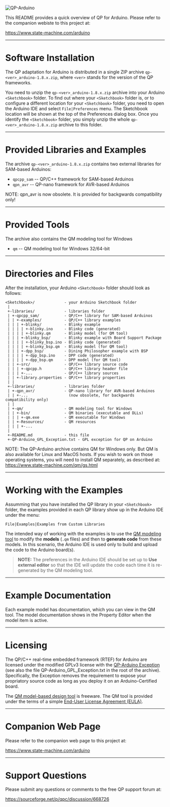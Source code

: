 ![QP-Arduino](https://www.state-machine.com/img/logo_qp-arduino.png)

This README provides a quick overview of QP for Arduino.
Please refer to the companion webiste to this project at:

https://www.state-machine.com/arduino

----
# Software Installation

The QP adaptation for Arduino is distributed in a single ZIP
archive `qp-<ver>_arduino-1.8.x.zip`, where `<ver>` stands for
the version of the QP frameworks.

You need to unzip the `qp-<ver>_arduino-1.8.x.zip` archive into your
Arduino `<Sketchbook>` folder. To find out where your `<Sketchbook>` folder
is, or to configure a different location for your `<Sketchbook>` folder,
you need to open the Arduino IDE and select `File|Preferences` menu.
The Sketchbook location will be shown at the top of the Preferences
dialog box. Once you identify the `<Sketchbook>` folder, you simply unzip
the whole `qp-<ver>_arduino-1.8.x.zip` archive to this folder.

----
# Provided Libraries and Examples

The archive `qp-<ver>_arduino-1.8.x.zip` contains two external libraries
for SAM-based Arduinos:

- `qpcpp_sam` -- QP/C++ framework for SAM-based Arduinos
- `qpn_avr`   -- QP-nano framework for AVR-based Arduinos
                 
NOTE: qpn_avr is now obsolete. It is provided for backgwards compatibility only!
 
----
# Provided Tools

The archive also contains the QM modeling tool for Windows

- `qm`        -- QM modeling tool for Windows 32/64-bit

----
# Directories and Files

After the installation, your Arduino `<Sketchbook>` folder should look
as follows:

    <Sketchbook>/             - your Arduino Sketchbook folder
     |
     +-libraries/             - libraries folder
     | +-qpcpp_sam/           - QP/C++ library for SAM-based Arduinos
     | | +-examples/          - QP/C++ library examples
     | | | +-blinky/          - Blinky example
     | | | | +-blinky.ino     - Blinky code (generated)
     | | | | +-blinky.qm      - Blinky model (for QM tool)
     | | | +-blinky_bsp/      - Blinky example with Board Support Package
     | | | | +-blinky_bsp.ino - Blinky code (generated)
     | | | | +-blinky_bsp.qm  - Blinky model (for QM tool)
     | | | +-dpp_bsp/         - Dining Philosopher example with BSP
     | | | | +-dpp_bsp.ino    - DPP code (generated)
     | | | | +-dpp_bsp.qm     - DPP model (for QM tool)
     | | +-src/               - QP/C++ library source code
     | | | +-qpcpp.h          - QP/C++ library header file
     | | | +-...              - QP/C++ library sources
     | | +-library.properties - QP/C++ library properties
     | |
     +-libraries/             - libraries folder
     | +-qpn_avr/             - QP-nano library for AVR-based Arduinos
     | | +-...                  (now obsolete, for backgwards compatibility only) 
     | |
     | +-qm/                  - QM modeling tool for Windows
     | | +-bin/               - QM binaries (executable and DLLs)
     | | | +-qm.exe           - QM executable for Windows
     | | +-Resources/         - QM resources
     | | | +-...
     |
     +-README.md              - this file
     +-QP-Arduino_GPL_Exception.txt - GPL exception for QP on Arduino


NOTE: The QP-Arduino archive contains QM for Windows only. But QM is also
available for Linux and MacOS hosts. If you wish to work on those operating
systems, you will need to install QM separately, as described at:
https://www.state-machine.com/qm/gs.html 


----
# Working with the Examples

Assumming that you have installed the QP library in your `<Sketchbook>`
folder, the examples provided in each QP library show up in the Arduino
IDE under the menu:

`File|Examples|Examples from Custom Libraries`

The intended way of working with the examples is to use the
[QM modeling tool](https://www.state-machine.com/products/qm/) to modify
the **models** (`.qm` files) and then to **generate code** from these
models. In this scenario, the Arduino IDE is used only to build and
upload the code to the Arduino board(s).

> **NOTE:** The preferences in the Arduino IDE should be set up to
**Use external editor** so that the IDE will update the code each time
it is re-generated by the QM modeling tool.


----
# Example Documentation

Each example model has documentation, which you can view in the QM tool.
The model documentation shows in the Property Editor when the model item
is active.


----
# Licensing

The QP/C++ real-time embedded framework (RTEF) for Arduino are licensed
under the modified GPLv3 license with the
[QP-Arduino Exception](https://www.state-machine.com/licensing/QP-Arduino_GPL_Exception.txt)
(see also the file QP-Arduino_GPL_Exception.txt in the root of the archive).
Specifically, the Exception removes the requirement to expose your
propriatory source code as long as you deploy it on an Arduino-Certified
board.

The [QM model-based design tool](https://www.state-machine.com/qm/) is freeware.
The QM tool is provided under the terms of a simple
[End-User License Agreement (EULA)](https://www.state-machine.com/qm/license.html).


----
# Companion Web Page

Please refer to the companion web page to this project at:

https://www.state-machine.com/arduino


----
# Support Questions

Please submit any questions or comments to the free QP support forum at:

https://sourceforge.net/p/qpc/discussion/668726
